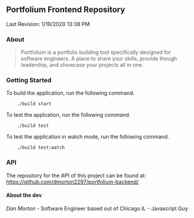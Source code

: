## Portfolium Frontend Repository
Last Revision: 1/19/2020 13:38 PM

### About
> Portfolium is a portfolio building tool specifically designed for software engineers. A place to share your skills, provide though leadership, and showcase your projects all in one.

### Getting Started
To build the application, run the following command.
```
    ./build start
```

To test the applcation, run the following command.
```
    ./build test
```

To test the application in watch mode, run the following command.
```
    ./build test:watch
```

### API
The repository for the API of this project can be found at: https://github.com/dmorton2297/portfolium-backend/

#### About the dev
*Dan Morton* - Software Engineer based out of Chicago IL - Javascript Guy
